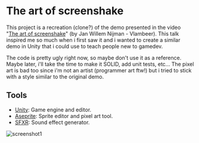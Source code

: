 # The art of screenshake

This project is a recreation (clone?) of the demo presented in the video "[The art of screenshake](https://www.youtube.com/watch?v=AJdEqssNZ-U)" (by Jan Willem Nijman - Vlambeer).
This talk inspired me so much when i first saw it and i wanted to create a similar demo in Unity that i could use to teach people new to gamedev.

The code is pretty ugly right now, so maybe don't use it as a reference. Maybe later, i'll take the time to make it SOLID, add unit tests, etc...
The pixel art is bad too since i'm not an artist (programmer art ftw!) but i tried to stick with a style similar to the original demo.

## Tools

- [Unity](https://unity.com/): Game engine and editor.
- [Aseprite](https://www.aseprite.org/): Sprite editor and pixel art tool.
- [SFXR](http://www.drpetter.se/project_sfxr.html): Sound effect generator.

![screenshot1](https://user-images.githubusercontent.com/622180/128102846-6eb96eca-3357-480b-a3af-4ac496b5e04c.png)
